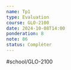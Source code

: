 ```yaml
---
name: Tp1
type: Evaluation
course: GLO-2100
date: 2024-10-08T14:00
ponderation: 8
note: 86
status: Compléter
---
```

#school/GLO-2100 
